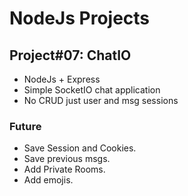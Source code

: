 # NodeJs Projects
## Project#07: ChatIO

- NodeJs + Express
- Simple SocketIO chat application
- No CRUD just user and msg sessions



### Future
- Save Session and Cookies.
- Save previous msgs.
- Add Private Rooms.
- Add emojis.